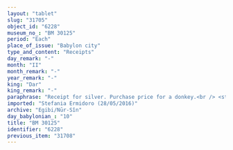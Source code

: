 ```yaml
---
layout: "tablet"
slug: "31705"
object_id: "6228"
museum_no_: "BM 30125"
period: "Each"
place_of_issue: "Babylon city"
type_and_content: "Receipts"
day_remark: "-"
month: "II"
month_remark: "-"
year_remark: "-"
king: "Dar"
king_remark: "-"
paraphrase: "Receipt for silver. Purchase price for a donkey.<br /> <strong>A</strong> receives* 10 shekels of silver, of which 1/8 is alloy, from <strong>B</strong> for the donkey he sold to him. The donkey is qualified as <em>kam-ma</em><em>&scaron;-&scaron;u</em> (uncl.). The parties to the contract have taken one copy of the document each. Witnesses<br /> *verb of receipt is broken off.<br /> &nbsp;<br /> <strong>A </strong>= Marduk-nāṣir-apli/Itti-Marduk-balāṭu//Egibi; <strong>B </strong>= Bazūzu/.../&Scaron;ang&ucirc;-parakki"
imported: "Stefania Ermidoro (28/05/2016)"
archive: "Egibi/Nūr-Sîn"
day_babylonian_: "10"
title: "BM 30125"
identifier: "6228"
previous_item: "31708"
---
```

